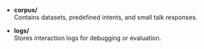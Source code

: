 - **corpus/**  
  Contains datasets, predefined intents, and small talk responses.

- **logs/**  
  Stores interaction logs for debugging or evaluation.